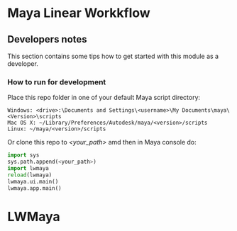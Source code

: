 # Maya Linear Workkflow

## Developers notes

This section contains some tips how to get started with this module as a developer.

### How to run for development

Place this repo folder in one of your default Maya script directory:

```
Windows: <drive>:\Documents and Settings\<username>\My Documents\maya\<Version>\scripts
Mac OS X: ~/Library/Preferences/Autodesk/maya/<version>/scripts
Linux: ~/maya/<version>/scripts
```

Or clone this repo to *<your_path>* amd then in Maya console do:

```python
import sys
sys.path.append(<your_path>)
import lwmaya
reload(lwmaya)
lwmaya.ui.main()
lwmaya.app.main()
```
# LWMaya
